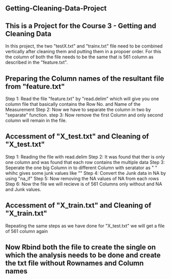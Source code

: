 ## Getting-Cleaning-Data-Project

## This is a Project for the Course 3 - Getting and Cleaning Data 
 
In this project, the two "testX.txt"  and "trainx.txt" file need to be combined vertically after cleaning them and putting them in a propoer order.
For this the column of both the file needs to be the same that is 561 column as described in the "feature.txt". 

## Preparing the Column names of the resultant file from "feature.txt"
Step 1: Read the file "feature.txt" by "read.delim" which will give you one column file that basically contains the Row No.  and Name of the Measurement
Step 2: Now we have to separate the column in two by "separate" function. 
step 3: Now remove the first Column and only second column will remain in the file.

## Accessment of "X_test.txt" and  Cleaning of "X_test.txt"
Step 1:  Reading the file with read.delim 
Step 2: It was found that ther is only one column and was found that each row contains the multiple data 
Step 3: Seperate the one big Column in to different Column with seratator as " " whihc gives some junk values  like  ""
Step 4: Convert the Junk data in NA by using "na_if"
Step 5: Now removing the NA values of NA from each rows
Step 6: Now the file we will recieve is of 561 Columns only without and NA and Junk values.

## Accessment of "X_train.txt" and  Cleaning of "X_train.txt"
Repeating the same steps as we have done for "X_test.txt" 
we will get a file of 561 column again

## Now Rbind both the file to create the single on which the analysis needs to be done and create the txt file without Rownames and Column names 




